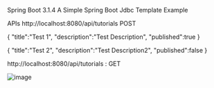 Spring Boot 3.1.4
A Simple Spring Boot Jdbc Template Example

APIs
http://localhost:8080/api/tutorials
POST

{
    "title":"Test 1",
    "description":"Test Description",
    "published":true
}

{
    "title":"Test 2",
    "description":"Test Description2",
    "published":false
}

http://localhost:8080/api/tutorials : GET


![image](https://github.com/srss-pocs/springboot-jdbctemplate/assets/145287517/56bafc62-ce04-44cd-ac00-1550d496e781)
